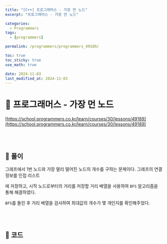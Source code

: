 ```yaml
---
title: "[C++] 프로그래머스 - 가장 먼 노드"
excerpt: "프로그래머스 - 가장 먼 노드"

categories:
  - Programmers
tags:
  - [programmers]

permalink: /programmers/programmers_49189/

toc: true
toc_sticky: true
use_math: true

date: 2024-11-03
last_modified_at: 2024-11-03
---
```


# 🔐 프로그래머스 - 가장 먼 노드

[https://school.programmers.co.kr/learn/courses/30/lessons/49189](https://school.programmers.co.kr/learn/courses/30/lessons/49189)

<br><br>

## 🔑 풀이

그래프에서 1번 노드와 가장 멀리 떨어진 노드의 개수를 구하는 문제이다. 그래프의 연결 정보를 인접 리스트 <br>

에 저장하고, 시작 노드로부터의 거리를 저장할 거리 배열을 사용하여 `BFS` 알고리즘을 통해 해결하였다. <br>

`BFS`를 돌린 후 거리 배열을 검사하여 최대값의 개수가 몇 개인지를 확인해주었다.

<br><br>

## 🧩 코드

<script src="https://gist.github.com/jinwoojwa/d29f383d812a932cb8481a7c86d845b0.js"></script>